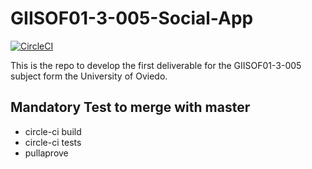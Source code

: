 # GIISOF01-3-005-Social-App
[![CircleCI](https://circleci.com/gh/thewilly/GIISOF01-3-005-Social-App/tree/master.svg?style=svg)](https://circleci.com/gh/thewilly/GIISOF01-3-005-Social-App/tree/master)

This is the repo to develop the first deliverable for the GIISOF01-3-005 subject form the University of Oviedo.

## Mandatory Test to merge with master
- circle-ci build
- circle-ci tests
- pullaprove 
